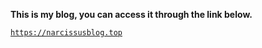 **This is my blog, you can access it through the link below.**

[`https://narcissusblog.top`](https://narcissusblog.top)

